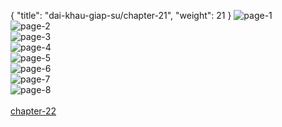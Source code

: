 { "title": "dai-khau-giap-su/chapter-21", "weight": 21 }
<img src="dai-khau-giap-su_0021_01-896cedf7230448bfd6085416f08b1bc5.webp" alt="page-1" origin="http://1.bp.blogspot.com/-mCvBLRkKaNk/WUU2fa09eiI/AAAAAAAAZP8/0aRpGR8f7LQnHcplakza8nOjGD1W8QqEwCLcBGAs/s1600/1.jpg?imgmax=0"><br/>
<img src="dai-khau-giap-su_0021_02-1eb37828ae73ebdb4d829972fa2e3a68.webp" alt="page-2" origin="http://1.bp.blogspot.com/-eFEHfm_Vs1Q/WUU2fjzlLzI/AAAAAAAAZP4/_Jwm0vkPEiYymK_EFL1mgRmNFjg46XdjgCLcBGAs/s1600/2.jpg?imgmax=0"><br/>
<img src="dai-khau-giap-su_0021_03-2c4be8d6079d4781ad28b844b147a245.webp" alt="page-3" origin="http://1.bp.blogspot.com/-pTrja3Nii8Q/WUU2giX52CI/AAAAAAAAZQA/tw9oD4zrow8NchQMsAi0s9S4R8l3--z8QCLcBGAs/s1600/3.jpg?imgmax=0"><br/>
<img src="dai-khau-giap-su_0021_04-cef2196e9deabf2599ed22e9b65d64a2.webp" alt="page-4" origin="http://1.bp.blogspot.com/-KThTA26y5Nc/WUU2g335q3I/AAAAAAAAZQE/HHktYmElxfQ2IE6nNd7VzDYhvIU-L1GywCLcBGAs/s1600/4.jpg?imgmax=0"><br/>
<img src="dai-khau-giap-su_0021_05-254eadcafc146e84c9bffa0c8d169ed5.webp" alt="page-5" origin="http://1.bp.blogspot.com/-CQhSen-rsAA/WUU2hePsTlI/AAAAAAAAZQI/fIsqbKVm1UUyRBRYQkNXbYl3xpBAQ0EzgCLcBGAs/s1600/5.jpg?imgmax=0"><br/>
<img src="dai-khau-giap-su_0021_06-763bf6eb50f2c07ae098774059290f64.webp" alt="page-6" origin="http://1.bp.blogspot.com/-G7eeCxBA8WY/WUU2hdTXp_I/AAAAAAAAZQM/rnjMe4GvosE11u8LZ-GfLene9g46QuJTwCLcBGAs/s1600/6.jpg?imgmax=0"><br/>
<img src="dai-khau-giap-su_0021_07-588cdd46e66fdae0cb0d78623deb92ab.webp" alt="page-7" origin="http://1.bp.blogspot.com/-caGWoqeuWh8/WUU2h46pVsI/AAAAAAAAZQQ/1kqvRgIquUcRzYZw400o8iDI24gT5OY8ACLcBGAs/s1600/7.jpg?imgmax=0"><br/>
<img src="dai-khau-giap-su_0021_08-346ed891092e3f804401d9ef60472431.webp" alt="page-8" origin="http://1.bp.blogspot.com/-91H5vpACo3U/WUU2iF1VTdI/AAAAAAAAZQU/FaOzANHMAywq2TVhrtH1lZakk1AifJofgCLcBGAs/s1600/8.jpg?imgmax=0"><br/>
<br/><a class="nextchap" href="/dai-khau-giap-su/chapter-22">chapter-22</a>

